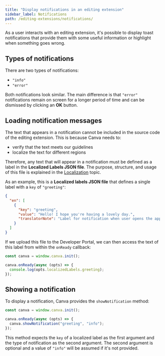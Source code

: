 ```yaml
---
title: "Display notifications in an editing extension"
sidebar_label: Notifications
path: /editing-extensions/notifications/
---
```


As a user interacts with an editing extension, it's possible to display toast notifications that provide them with some useful information or highlight when something goes wrong.

## Types of notifications

There are two types of notifications:

- `"info"`
- `"error"`

Both notifications look similar. The main difference is that `"error"` notifications remain on screen for a longer period of time and can be dismissed by clicking an **OK** button.

## Loading notification messages

The text that appears in a notification cannot be included in the source code of the editing extension. This is because Canva needs to:

- verify that the text meets our guidelines
- localize the text for different regions

Therefore, any text that will appear in a notification must be defined as a label in the **Localized Labels JSON file**. The purpose, structure, and usage of this file is explained in the [Localization](./localization.md) topic.

As an example, this is a **Localized labels JSON file** that defines a single label with a `key` of `"greeting"`:

```json
{
  "en": [
    {
      "key": "greeting",
      "value": "Hello! I hope you're having a lovely day.",
      "translatorNote": "Label for notification when user opens the app."
    }
  ]
}
```

If we upload this file to the Developer Portal, we can then access the text of this label from within the `onReady` callback:

```javascript
const canva = window.canva.init();

canva.onReady(async (opts) => {
  console.log(opts.localizedLabels.greeting);
});
```

## Showing a notification

To display a notification, Canva provides the `showNotification` method:

```javascript
const canva = window.canva.init();

canva.onReady(async (opts) => {
  canva.showNotification("greeting", "info");
});
```

This method expects the `key` of a localized label as the first argument and the type of notification as the second argument. The second argument is optional and a value of `"info"` will be assumed if it's not provided.
